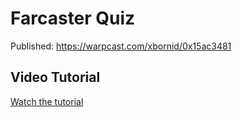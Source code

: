 # Farcaster Quiz
Published: https://warpcast.com/xbornid/0x15ac3481

## Video Tutorial

[Watch the tutorial](https://youtu.be/NP8OsE--aAk?si=iXdL_dxx_wCdND2Q)
